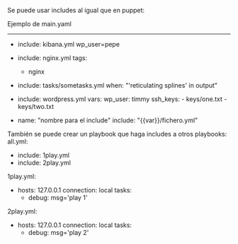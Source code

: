 Se puede usar includes al igual que en puppet:

Ejemplo de main.yaml

---
- include: kibana.yml wp_user=pepe

- include: nginx.yml
  tags:
   - nginx

- include: tasks/sometasks.yml
  when: "'reticulating splines' in output"

- include: wordpress.yml
  vars:
      wp_user: timmy
      ssh_keys:
        - keys/one.txt
        - keys/two.txt

- name: "nombre para el include"
  include: "{{var}}/fichero.yml"


También se puede crear un playbook que haga includes a otros playbooks:
all.yml:
- include: 1play.yml
- include: 2play.yml

1play.yml:
- hosts: 127.0.0.1
  connection: local
  tasks:
    - debug: msg='play 1'

2play.yml:
- hosts: 127.0.0.1
  connection: local
  tasks:
    - debug: msg='play 2'
